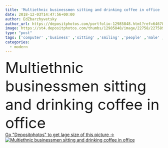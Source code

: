 ```yaml
---
title: 'Multiethnic businessmen sitting and drinking coffee in office '
date: 2018-12-03T14:47:56+00:00
author: EdZbarzhyvetsky
author_url: https://depositphotos.com/portfolio-12985848.html?ref=64678756
image: https://st4.depositphotos.com/thumbs/12985848/image/22758/227589572/api_thumb_450.jpg?forcejpeg=true
type: "post"
tags: ['computer' ,'business' ,'sitting' ,'smiling' ,'people' ,'male' ,'connection' ,'coffee' ,'modern' ,'Men' ,'office' ,'traditional' ,'communication' ,'wireless' ,'laptop' ,'furniture' ,'culture' ,'indoors' ,'profession' ,'drinks' ,'drinking' ,'workplace' ,'workspace' ,'successful' ,'meeting' ,'arab' ,'businessmen' ,'businesspeople' ,'partners' ,'formalwear' ,'partnership' ,'Islamic' ,'arabian' ,'cups' ,'collaboration' ,'colleagues' ,'coworkers' ,'gadgets' ,'multicultural' ,'multiethnic' ,'professional occupation' ,'african american' ,'middle east' ,'Digital Tablet' ,'black man' ,'digital devices' ,'muslim man' ,'collaborative business' ]
categories: 
  - modern
---
```

<div aling="center">
            <font size="60"> Multiethnic businessmen sitting and drinking coffee in office</font>   
</div>
<div>
    <a href='https://st4.depositphotos.com/thumbs/12985848/image/22758/227589572/api_thumb_450.jpg?forcejpeg=true?ref=64678756' target=_blank > Go "Depositphotos" to get lage size of this picture ->
        <img href='https://st4.depositphotos.com/thumbs/12985848/image/22758/227589572/api_thumb_450.jpg?forcejpeg=true?ref=64678756' src='https://st4.depositphotos.com/12985848/22758/i/950/depositphotos_227589572-stock-photo-multiethnic-businessmen-sitting-drinking-coffee.jpg?forcejpeg=true' alt='Multiethnic businessmen sitting and drinking coffee in office' >
    </a>
</div>
